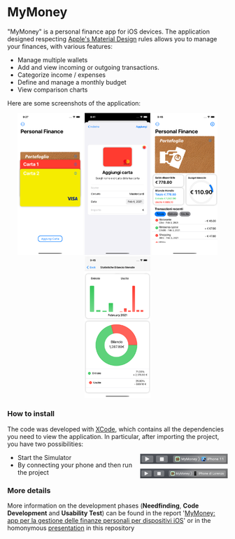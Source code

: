 # MyMoney

"MyMoney" is a personal finance app for iOS devices.
The application designed respecting [Apple's Material Design](https://developer.apple.com/design/resources/) rules allows you to manage your finances, with various features:
- Manage multiple wallets
- Add and view incoming or outgoing transactions.
- Categorize income / expenses
- Define and manage a monthly budget
- View comparison charts

Here are some screenshots of the application: 

<p align="center">
 <img src="https://github.com/loredeluca/MyMoney/blob/main/docs/img1.png" width=" 150" height=auto>
  
<img src="https://github.com/loredeluca/MyMoney/blob/main/docs/img2.png" width=" 150" height=auto>

 <img src="https://github.com/loredeluca/MyMoney/blob/main/docs/img3.png" width=" 150" height=auto>
  
<img src="https://github.com/loredeluca/MyMoney/blob/main/docs/img4.png" width=" 150" height=auto>

</p>

<!-- The result obtained is the following: -->

<!--  ![output](https://github.com/loredeluca/Social-Distancing-Measure/blob/master/output.gif) -->

### How to install
The code was developed with [XCode](https://apps.apple.com/it/app/xcode/id497799835?mt=12), which contains all the dependencies you need to view the application.
In particular, after importing the project, you have two possibilities:
- Start the Simulator <img align="right" src="https://github.com/loredeluca/MyMoney/blob/main/docs/run1.png" width=" 200" height=auto>
- By connecting your phone and then run the project <img align="right" src="https://github.com/loredeluca/MyMoney/blob/main/docs/run2.png" width=" 200" height=auto> 

### More details
More information on the development phases (**Needfinding**, **Code Development** and **Usability Test**) can be found in the report '[MyMoney: app per la gestione delle finanze personali per dispositivi iOS](https://github.com/loredeluca/MyMoney/blob/main/docs/Paper_Human_Computer_Interaction.pdf)' or in the homonymous [presentation](https://github.com/loredeluca/MyMoney/blob/main/docs/Slide_Personal_Finance___HCI_Project_.pdf) in this repository 

